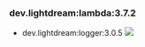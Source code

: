 ### dev.lightdream:lambda:3.7.2 
- dev.lightdream:logger:3.0.5 ![](https://img.shields.io/badge/Up%20To%20Date-3.0.5-green.svg)
